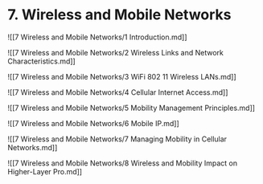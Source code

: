 # 7. Wireless and Mobile Networks

![[7 Wireless and Mobile Networks/1 Introduction.md]]

![[7 Wireless and Mobile Networks/2 Wireless Links and Network Characteristics.md]]

![[7 Wireless and Mobile Networks/3 WiFi 802 11 Wireless LANs.md]]

![[7 Wireless and Mobile Networks/4 Cellular Internet Access.md]]

![[7 Wireless and Mobile Networks/5 Mobility Management Principles.md]]

![[7 Wireless and Mobile Networks/6 Mobile IP.md]]

![[7 Wireless and Mobile Networks/7 Managing Mobility in Cellular Networks.md]]

![[7 Wireless and Mobile Networks/8 Wireless and Mobility Impact on Higher-Layer Pro.md]]
